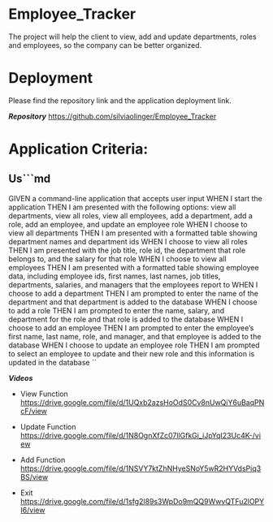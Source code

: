 # Employee_Tracker
The project will help the client to view, add and update departments, roles and employees, so the company can be better organized.
 

# Deployment
Please find the repository link and the application deployment link.

***Repository***
https://github.com/silviaolinger/Employee_Tracker



# Application Criteria:


## Us```md
GIVEN a command-line application that accepts user input
WHEN I start the application
THEN I am presented with the following options: view all departments, view all roles, view all employees, add a department, add a role, add an employee, and update an employee role
WHEN I choose to view all departments
THEN I am presented with a formatted table showing department names and department ids
WHEN I choose to view all roles
THEN I am presented with the job title, role id, the department that role belongs to, and the salary for that role
WHEN I choose to view all employees
THEN I am presented with a formatted table showing employee data, including employee ids, first names, last names, job titles, departments, salaries, and managers that the employees report to
WHEN I choose to add a department
THEN I am prompted to enter the name of the department and that department is added to the database
WHEN I choose to add a role
THEN I am prompted to enter the name, salary, and department for the role and that role is added to the database
WHEN I choose to add an employee
THEN I am prompted to enter the employee’s first name, last name, role, and manager, and that employee is added to the database
WHEN I choose to update an employee role
THEN I am prompted to select an employee to update and their new role and this information is updated in the database 
``



***Videos***
 - View Function
https://drive.google.com/file/d/1UQxb2azsHoOdS0Cv8nUwQiY6uBaqPNcF/view

- Update Function
https://drive.google.com/file/d/1N8OgnXfZc07llGfkGi_iJpYqI23Uc4K-/view

- Add Function
https://drive.google.com/file/d/1NSVY7ktZhNHyeSNoY5wR2HYVdsPiq3BS/view

- Exit
https://drive.google.com/file/d/1sfg2l89s3WpDo9mQQ9WwvQTFu2lOPYI6/view
